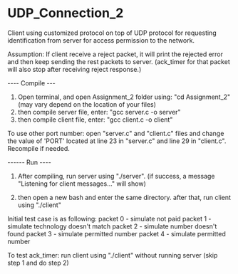 # UDP_Connection_2
Client using customized protocol on top of UDP protocol for requesting identification from server for access permission to the network.

Assumption: 
If client receive a reject packet, it will print the rejected error and then keep sending the rest packets to server. (ack_timer for that packet will also stop after receiving reject response.)



---- Compile ---

 1. Open terminal, and open Assignment_2 folder using: "cd Assignment_2" 
    (may vary depend on the location of your files)
 2. then compile server file, enter: "gcc server.c -o server"
 3. then compile client file, enter: "gcc client.c -o client"

To use other port number: open "server.c" and "client.c" files and change the value of 'PORT' located at line 23 in "server.c" and line 29 in "client.c". Recompile if needed.



------ Run ----

 1. After compiling, run server using "./server". 
   (if success, a message "Listening for client messages..." will show)

 2. then open a new bash and enter the same directory. after that, run client using "./client"


  Initial test case is as following:
    packet 0 - simulate not paid
    packet 1 - simulate technology doesn't match
    packet 2 - simulate number doesn't found
    packet 3 - simulate permitted number
    packet 4 - simulate permitted number


To test ack_timer: run client using "./client" without running server (skip step 1 and do step 2)
